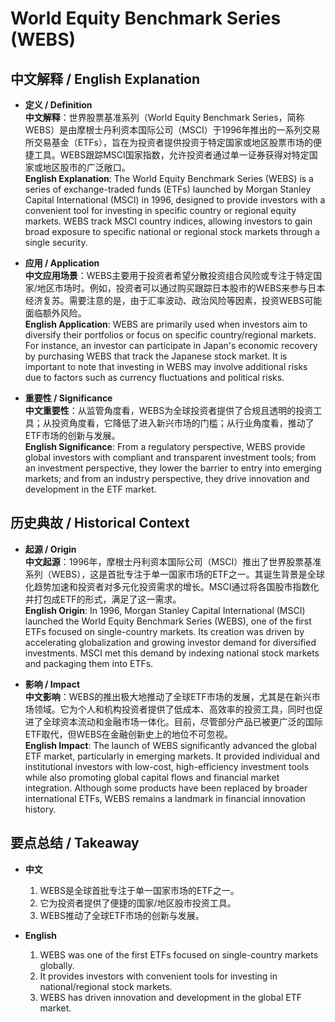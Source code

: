 # World Equity Benchmark Series (WEBS)

## 中文解释 / English Explanation

* **定义 / Definition**  
  **中文解释**：世界股票基准系列（World Equity Benchmark Series，简称WEBS）是由摩根士丹利资本国际公司（MSCI）于1996年推出的一系列交易所交易基金（ETFs），旨在为投资者提供投资于特定国家或地区股票市场的便捷工具。WEBS跟踪MSCI国家指数，允许投资者通过单一证券获得对特定国家或地区股市的广泛敞口。  
  **English Explanation**: The World Equity Benchmark Series (WEBS) is a series of exchange-traded funds (ETFs) launched by Morgan Stanley Capital International (MSCI) in 1996, designed to provide investors with a convenient tool for investing in specific country or regional equity markets. WEBS track MSCI country indices, allowing investors to gain broad exposure to specific national or regional stock markets through a single security.

* **应用 / Application**  
  **中文应用场景**：WEBS主要用于投资者希望分散投资组合风险或专注于特定国家/地区市场时。例如，投资者可以通过购买跟踪日本股市的WEBS来参与日本经济复苏。需要注意的是，由于汇率波动、政治风险等因素，投资WEBS可能面临额外风险。  
  **English Application**: WEBS are primarily used when investors aim to diversify their portfolios or focus on specific country/regional markets. For instance, an investor can participate in Japan's economic recovery by purchasing WEBS that track the Japanese stock market. It is important to note that investing in WEBS may involve additional risks due to factors such as currency fluctuations and political risks.

* **重要性 / Significance**  
  **中文重要性**：从监管角度看，WEBS为全球投资者提供了合规且透明的投资工具；从投资角度看，它降低了进入新兴市场的门槛；从行业角度看，推动了ETF市场的创新与发展。  
  **English Significance**: From a regulatory perspective, WEBS provide global investors with compliant and transparent investment tools; from an investment perspective, they lower the barrier to entry into emerging markets; and from an industry perspective, they drive innovation and development in the ETF market.

## 历史典故 / Historical Context

* **起源 / Origin**  
  **中文起源**：1996年，摩根士丹利资本国际公司（MSCI）推出了世界股票基准系列（WEBS），这是首批专注于单一国家市场的ETF之一。其诞生背景是全球化趋势加速和投资者对多元化投资需求的增长。MSCI通过将各国股市指数化并打包成ETF的形式，满足了这一需求。  
  **English Origin**: In 1996, Morgan Stanley Capital International (MSCI) launched the World Equity Benchmark Series (WEBS), one of the first ETFs focused on single-country markets. Its creation was driven by accelerating globalization and growing investor demand for diversified investments. MSCI met this demand by indexing national stock markets and packaging them into ETFs.

* **影响 / Impact**  
  **中文影响**：WEBS的推出极大地推动了全球ETF市场的发展，尤其是在新兴市场领域。它为个人和机构投资者提供了低成本、高效率的投资工具，同时也促进了全球资本流动和金融市场一体化。目前，尽管部分产品已被更广泛的国际ETF取代，但WEBS在金融创新史上的地位不可忽视。  
  **English Impact**: The launch of WEBS significantly advanced the global ETF market, particularly in emerging markets. It provided individual and institutional investors with low-cost, high-efficiency investment tools while also promoting global capital flows and financial market integration. Although some products have been replaced by broader international ETFs, WEBS remains a landmark in financial innovation history.

## 要点总结 / Takeaway

* **中文**  
  1. WEBS是全球首批专注于单一国家市场的ETF之一。
  2. 它为投资者提供了便捷的国家/地区股市投资工具。
  3. WEBS推动了全球ETF市场的创新与发展。

* **English**  
  1. WEBS was one of the first ETFs focused on single-country markets globally.
  2. It provides investors with convenient tools for investing in national/regional stock markets.
  3. WEBS has driven innovation and development in the global ETF market.